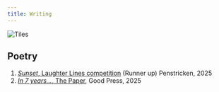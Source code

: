 ```yaml
---
title: Writing
---
```


![Tiles](/img/posts/tiles/tiles.png)

## Poetry

1. [*Sunset*, Laughter Lines competition](https://penstricken.com/2025/08/02/winner-of-laughter-lines-poetry-competition-announced/) (Runner up) Penstricken, 2025
2. [*In 7 years...*, The Paper](https://goodpress.co.uk/pages/the-paper), Good Press, 2025